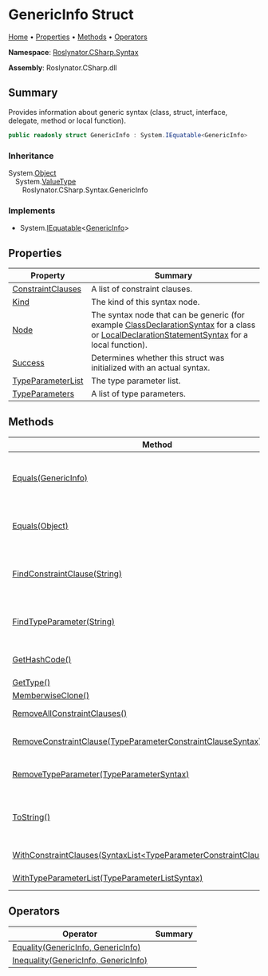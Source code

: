 <a name="_top"></a>

# GenericInfo Struct

[Home](../../../../README.md#_top) &#x2022; [Properties](#properties) &#x2022; [Methods](#methods) &#x2022; [Operators](#operators)

**Namespace**: [Roslynator.CSharp.Syntax](../README.md#_top)

**Assembly**: Roslynator\.CSharp\.dll

## Summary

Provides information about generic syntax \(class, struct, interface, delegate, method or local function\)\.

```csharp
public readonly struct GenericInfo : System.IEquatable<GenericInfo>
```

### Inheritance

System\.[Object](https://docs.microsoft.com/en-us/dotnet/api/system.object)\
&emsp;System\.[ValueType](https://docs.microsoft.com/en-us/dotnet/api/system.valuetype)\
&emsp;&emsp;Roslynator\.CSharp\.Syntax\.GenericInfo

### Implements

* System\.[IEquatable](https://docs.microsoft.com/en-us/dotnet/api/system.iequatable-1)\<[GenericInfo](#_top)>

## Properties

| Property | Summary |
| -------- | ------- |
| [ConstraintClauses](ConstraintClauses/README.md#_top) | A list of constraint clauses\. |
| [Kind](Kind/README.md#_top) | The kind of this syntax node\. |
| [Node](Node/README.md#_top) | The syntax node that can be generic \(for example [ClassDeclarationSyntax](https://docs.microsoft.com/en-us/dotnet/api/microsoft.codeanalysis.csharp.syntax.classdeclarationsyntax) for a class or [LocalDeclarationStatementSyntax](https://docs.microsoft.com/en-us/dotnet/api/microsoft.codeanalysis.csharp.syntax.localdeclarationstatementsyntax) for a local function\)\. |
| [Success](Success/README.md#_top) | Determines whether this struct was initialized with an actual syntax\. |
| [TypeParameterList](TypeParameterList/README.md#_top) | The type parameter list\. |
| [TypeParameters](TypeParameters/README.md#_top) | A list of type parameters\. |

## Methods

| Method | Summary |
| ------ | ------- |
| [Equals(GenericInfo)](Equals/README.md#Roslynator_CSharp_Syntax_GenericInfo_Equals_Roslynator_CSharp_Syntax_GenericInfo_) | Determines whether this instance is equal to another object of the same type\. \(Implements [IEquatable\<GenericInfo>.Equals](https://docs.microsoft.com/en-us/dotnet/api/system.iequatable-1.equals)\) |
| [Equals(Object)](Equals/README.md#Roslynator_CSharp_Syntax_GenericInfo_Equals_System_Object_) | Determines whether this instance and a specified object are equal\. \(Overrides [ValueType.Equals](https://docs.microsoft.com/en-us/dotnet/api/system.valuetype.equals)\) |
| [FindConstraintClause(String)](FindConstraintClause/README.md#_top) | Searches for a constraint clause with the specified type parameter name and returns the first occurrence within the constraint clauses\. |
| [FindTypeParameter(String)](FindTypeParameter/README.md#_top) | Searches for a type parameter with the specified name and returns the first occurrence within the type parameters\. |
| [GetHashCode()](GetHashCode/README.md#_top) | Returns the hash code for this instance\. \(Overrides [ValueType.GetHashCode](https://docs.microsoft.com/en-us/dotnet/api/system.valuetype.gethashcode)\) |
| [GetType()](https://docs.microsoft.com/en-us/dotnet/api/system.object.gettype) |  \(Inherited from [Object](https://docs.microsoft.com/en-us/dotnet/api/system.object)\) |
| [MemberwiseClone()](https://docs.microsoft.com/en-us/dotnet/api/system.object.memberwiseclone) |  \(Inherited from [Object](https://docs.microsoft.com/en-us/dotnet/api/system.object)\) |
| [RemoveAllConstraintClauses()](RemoveAllConstraintClauses/README.md#_top) | Creates a new [GenericInfo](#_top) with all constraint clauses removed\. |
| [RemoveConstraintClause(TypeParameterConstraintClauseSyntax)](RemoveConstraintClause/README.md#_top) | Creates a new [GenericInfo](#_top) with the specified constraint clause removed\. |
| [RemoveTypeParameter(TypeParameterSyntax)](RemoveTypeParameter/README.md#_top) | Creates a new [GenericInfo](#_top) with the specified type parameter removed\. |
| [ToString()](ToString/README.md#_top) | Returns the string representation of the underlying syntax, not including its leading and trailing trivia\. \(Overrides [ValueType.ToString](https://docs.microsoft.com/en-us/dotnet/api/system.valuetype.tostring)\) |
| [WithConstraintClauses(SyntaxList\<TypeParameterConstraintClauseSyntax>)](WithConstraintClauses/README.md#_top) | Creates a new [GenericInfo](#_top) with the constraint clauses updated\. |
| [WithTypeParameterList(TypeParameterListSyntax)](WithTypeParameterList/README.md#_top) | Creates a new [GenericInfo](#_top) with the type parameter list updated\. |

## Operators

| Operator | Summary |
| -------- | ------- |
| [Equality(GenericInfo, GenericInfo)](op_Equality/README.md#_top) | |
| [Inequality(GenericInfo, GenericInfo)](op_Inequality/README.md#_top) | |


